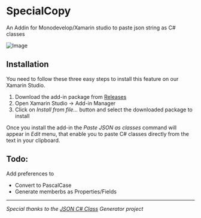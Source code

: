 SpecialCopy
=========================

An Addin for Monodevelop/Xamarin studio to paste json string as C# classes

![Image](http://i.imgur.com/7DJ8UL7.png)

## Installation
You need to follow these three easy steps to install this feature on our Xamarin Studio.

1. Download the add-in package from [Releases](https://github.com/prashantvc/SpecialCopy/releases/tag/v0.2)
2. Open Xamarin Studio -> Add-in Manager 
3. Click on _Install from file..._ button and select the downloaded package to install

Once you install the add-in the _Paste JSON as classes_ command will appear in _Edit_ menu, that enable you to paste C# classes directly from the text in your clipboard.


## Todo:

 Add preferences to
 	
 - Convert to PascalCase
 - Generate memberbs as Properties/Fields
 
 
-----
 _Special thanks to the [JSON C# Class](http://jsonclassgenerator.codeplex.com/) Generator project_
 
 
